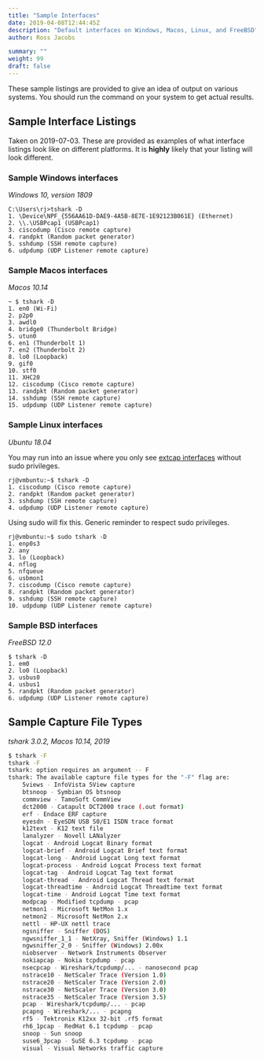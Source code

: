 ```yaml
---
title: "Sample Interfaces"
date: 2019-04-08T12:44:45Z
description: "Default interfaces on Windows, Macos, Linux, and FreeBSD"
author: Ross Jacobs

summary: ""
weight: 99
draft: false
---
```


These sample listings are provided to give an idea of output on various systems.
You should run the command on your system to get actual results.

## Sample Interface Listings

Taken on 2019-07-03. These are provided as examples of what interface listings look like on different platforms.
It is **highly** likely that your listing will look different.

### Sample Windows interfaces

_Windows 10, version 1809_

```
C:\Users\rj>tshark -D
1. \Device\NPF_{556AA61D-DAE9-4A5B-8E7E-1E92123B061E} (Ethernet)
2. \\.\USBPcap1 (USBPcap1)
3. ciscodump (Cisco remote capture)
4. randpkt (Random packet generator)
5. sshdump (SSH remote capture)
6. udpdump (UDP Listener remote capture)
```

### Sample Macos interfaces

_Macos 10.14_

```
~ $ tshark -D
1. en0 (Wi-Fi)
2. p2p0
3. awdl0
4. bridge0 (Thunderbolt Bridge)
5. utun0
6. en1 (Thunderbolt 1)
7. en2 (Thunderbolt 2)
8. lo0 (Loopback)
9. gif0
10. stf0
11. XHC20
12. ciscodump (Cisco remote capture)
13. randpkt (Random packet generator)
14. sshdump (SSH remote capture)
15. udpdump (UDP Listener remote capture)
```

### Sample Linux interfaces 

_Ubuntu 18.04_

You may run into an issue where you only see [extcap interfaces](/capture/sources/extcap_interfaces) without
sudo privileges.

```
rj@vmbuntu:~$ tshark -D
1. ciscodump (Cisco remote capture)
2. randpkt (Random packet generator)
3. sshdump (SSH remote capture)
4. udpdump (UDP Listener remote capture)
```

Using sudo will fix this. Generic reminder to respect sudo privileges.

```
rj@vmbuntu:~$ sudo tshark -D
1. enp0s3
2. any
3. lo (Loopback)
4. nflog
5. nfqueue
6. usbmon1
7. ciscodump (Cisco remote capture)
8. randpkt (Random packet generator)
9. sshdump (SSH remote capture)
10. udpdump (UDP Listener remote capture)
```

### Sample BSD interfaces

_FreeBSD 12.0_

```
$ tshark -D
1. em0
2. lo0 (Loopback)
3. usbus0
4. usbus1
5. randpkt (Random packet generator)
6. udpdump (UDP Listener remote capture)
```

## Sample Capture File Types

_tshark 3.0.2, Macos 10.14, 2019_

```bash
$ tshark -F
tshark -F
tshark: option requires an argument -- F
tshark: The available capture file types for the "-F" flag are:
    5views - InfoVista 5View capture
    btsnoop - Symbian OS btsnoop
    commview - TamoSoft CommView
    dct2000 - Catapult DCT2000 trace (.out format)
    erf - Endace ERF capture
    eyesdn - EyeSDN USB S0/E1 ISDN trace format
    k12text - K12 text file
    lanalyzer - Novell LANalyzer
    logcat - Android Logcat Binary format
    logcat-brief - Android Logcat Brief text format
    logcat-long - Android Logcat Long text format
    logcat-process - Android Logcat Process text format
    logcat-tag - Android Logcat Tag text format
    logcat-thread - Android Logcat Thread text format
    logcat-threadtime - Android Logcat Threadtime text format
    logcat-time - Android Logcat Time text format
    modpcap - Modified tcpdump - pcap
    netmon1 - Microsoft NetMon 1.x
    netmon2 - Microsoft NetMon 2.x
    nettl - HP-UX nettl trace
    ngsniffer - Sniffer (DOS)
    ngwsniffer_1_1 - NetXray, Sniffer (Windows) 1.1
    ngwsniffer_2_0 - Sniffer (Windows) 2.00x
    niobserver - Network Instruments Observer
    nokiapcap - Nokia tcpdump - pcap
    nsecpcap - Wireshark/tcpdump/... - nanosecond pcap
    nstrace10 - NetScaler Trace (Version 1.0)
    nstrace20 - NetScaler Trace (Version 2.0)
    nstrace30 - NetScaler Trace (Version 3.0)
    nstrace35 - NetScaler Trace (Version 3.5)
    pcap - Wireshark/tcpdump/... - pcap
    pcapng - Wireshark/... - pcapng
    rf5 - Tektronix K12xx 32-bit .rf5 format
    rh6_1pcap - RedHat 6.1 tcpdump - pcap
    snoop - Sun snoop
    suse6_3pcap - SuSE 6.3 tcpdump - pcap
    visual - Visual Networks traffic capture
```
